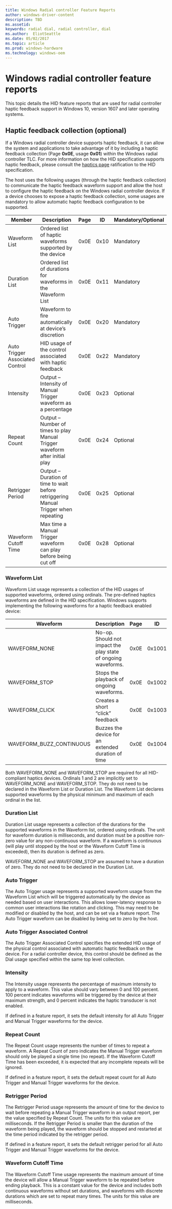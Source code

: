 ```yaml
---
title: Windows Radial controller Feature Reports
author: windows-driver-content
description: TBD
ms.assetid:
keywords: radial dial, radial controller, dial
ms.author:  EliotSeattle
ms.date: 05/02/2017
ms.topic: article
ms.prod: windows-hardware
ms.technology: windows-oem
---
```


# Windows radial controller feature reports

This topic details the HID feature reports that are used for radial controller haptic feedback support in Windows 10, version 1607 and later operating systems.

## Haptic feedback collection (optional)
If a Windows radial controller device supports haptic feedback, it can allow the system and applications to take advantage of it by including a haptic feedback collection (Page **0x0E**, usage **0x01**) within the Windows radial controller TLC. For more information on how the HID specification supports haptic feedback, please consult the [haptics page](http://www.usb.org/developers/hidpage/HUTRR63b_-_Haptics_Page_Redline.pdf) ratification to the HID specification.

The host uses the following usages (through the haptic feedback collection) to communicate the haptic feedback waveform support and allow the host to configure the haptic feedback on the Windows radial controller device. If a device chooses to expose a haptic feedback collection, some usages are mandatory to allow automatic haptic feedback configuration to be supported.

| Member | Description | Page | ID | Mandatory/Optional |
| ---| --- | --- | --- | --- |
| Waveform List | Ordered list of haptic waveforms supported by the device | 0x0E | 0x10 | Mandatory |
| Duration List | Ordered list of durations for waveforms in the Waveform List | 0x0E | 0x11 | Mandatory |
| Auto Trigger | Waveform to fire automatically at device’s discretion | 0x0E | 0x20 | Mandatory |
| Auto Trigger Associated Control | HID usage of the control associated with haptic feedback | 0x0E | 0x22 | Mandatory |
| Intensity | Output – Intensity of Manual Trigger waveform as a percentage | 0x0E | 0x23 | Optional |
| Repeat Count | Output – Number of times to play Manual Trigger waveform after initial play | 0x0E | 0x24 | Optional |
| Retrigger Period | Output – Duration of time to wait before retriggering Manual Trigger when repeating | 0x0E | 0x25 | Optional |
| Waveform Cutoff Time | Max time a Manual Trigger waveform can play before being cut off | 0x0E | 0x28 | Optional |

### Waveform List

Waveform List usage represents a collection of the HID usages of supported waveforms, ordered using ordinals. The pre-defined haptics waveforms are defined in the HID specification. Windows supports implementing the following waveforms for a haptic feedback enabled device:

| Waveform | Description | Page | ID | Mandatory/Optional |
| ---| --- | --- | --- | --- |
| WAVEFORM_NONE| No-op. Should not impact the play state of ongoing waveforms. | 0x0E | 0x1001 | Mandatory |
| WAVEFORM_STOP| Stops the playback of ongoing waveforms. | 0x0E | 0x1002 | Mandatory |
| WAVEFORM_CLICK| Creates a short “click” feedback | 0x0E | 0x1003 | Mandatory |
| WAVEFORM_BUZZ_CONTINUOUS| Buzzes the device for an extended duration of time | 0x0E | 0x1004 | Optional |

Both WAVEFORM_NONE and WAVEFORM_STOP are required for all HID-compliant haptics devices. Ordinals 1 and 2 are implicitly set to WAVEFORM_NONE and WAVEFORM_STOP. They do not need to be declared in the Waveform List or Duration List. The Waveform List declares supported waveforms by the physical minimum and maximum of each ordinal in the list.

### Duration List

Duration List usage represents a collection of the durations for the supported waveforms in the Waveform list, ordered using ordinals. The unit for waveform duration is milliseconds, and duration must be a positive non-zero value for any non-continuous waveform. If a waveform is continuous (will play until stopped by the host or the Waveform Cutoff Time is exceeded), then its duration is defined as zero.

WAVEFORM_NONE and WAVEFORM_STOP are assumed to have a duration of zero. They do not need to be declared in the Duration List.

### Auto Trigger

The Auto Trigger usage represents a supported waveform usage from the Waveform List which will be triggered automatically by the device as needed based on user interactions. This allows lower-latency response to common user interactions like rotation and clicking. This may need to be modified or disabled by the host, and can be set via a feature report. The Auto Trigger waveform can be disabled by being set to zero by the host.

### Auto Trigger Associated Control

The Auto Trigger Associated Control specifies the extended HID usage of the physical control associated with automatic haptic feedback on the device. For a radial controller device, this control should be defined as the Dial usage specified within the same top level collection.

### Intensity

The Intensity usage represents the percentage of maximum intensity to apply to a waveform. This value should vary between 0 and 100 percent. 100 percent indicates waveforms will be triggered by the device at their maximum strength, and 0 percent indicates the haptic transducer is not enabled.

If defined in a feature report, it sets the default intensity for all Auto Trigger and Manual Trigger waveforms for the device.

### Repeat Count
The Repeat Count usage represents the number of times to repeat a waveform. A Repeat Count of zero indicates the Manual Trigger waveform should only be played a single time (no repeat). If the Waveform Cutoff Time has been exceeded, it is expected that any incomplete repeats will be ignored.

If defined in a feature report, it sets the default repeat count for all Auto Trigger and Manual Trigger waveforms for the device.

### Retrigger Period
The Retrigger Period usage represents the amount of time for the device to wait before repeating a Manual Trigger waveform in an output report, per the value specified by Repeat Count. The units for this value are milliseconds. If the Retrigger Period is smaller than the duration of the waveform being played, the waveform should be stopped and restarted at the time period indicated by the retrigger period.

If defined in a feature report, it sets the default retrigger period for all Auto Trigger and Manual Trigger waveforms for the device.

### Waveform Cutoff Time
The Waveform Cutoff Time usage represents the maximum amount of time the device will allow a Manual Trigger waveform to be repeated before ending playback. This is a constant value for the device and includes both continuous waveforms without set durations, and waveforms with discrete durations which are set to repeat many times. The units for this value are milliseconds.
